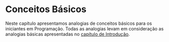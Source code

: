 # Conceitos Básicos

Neste capítulo apresentamos analogias de conceitos básicos para os iniciantes em Programação. Todas as analogias levam em consideração as analogias básicas apresentadas no [capítulo de Introdução](https://carlosbazilio.gitbooks.io/programando-na-cozinha/content/chapter1.html "Url do capítulo").